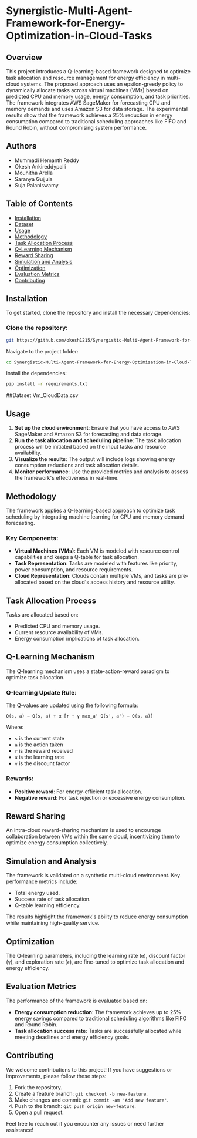 # Synergistic-Multi-Agent-Framework-for-Energy-Optimization-in-Cloud-Tasks

## Overview

This project introduces a Q-learning-based framework designed to optimize task allocation and resource management for energy efficiency in multi-cloud systems. The proposed approach uses an epsilon-greedy policy to dynamically allocate tasks across virtual machines (VMs) based on predicted CPU and memory usage, energy consumption, and task priorities. The framework integrates AWS SageMaker for forecasting CPU and memory demands and uses Amazon S3 for data storage. The experimental results show that the framework achieves a 25% reduction in energy consumption compared to traditional scheduling approaches like FIFO and Round Robin, without compromising system performance.

## Authors

- Mummadi Hemanth Reddy
- Okesh Ankireddypalli
- Mouhitha Arella
- Saranya Gujjula
- Suja Palaniswamy

## Table of Contents

- [Installation](#installation)
- [Dataset](#dataset)
- [Usage](#usage)
- [Methodology](#methodology)
- [Task Allocation Process](#task-allocation-process)
- [Q-Learning Mechanism](#q-learning-mechanism)
- [Reward Sharing](#reward-sharing)
- [Simulation and Analysis](#simulation-and-analysis)
- [Optimization](#optimization)
- [Evaluation Metrics](#evaluation-metrics)
- [Contributing](#contributing)

## Installation

To get started, clone the repository and install the necessary dependencies:

### Clone the repository:

```bash
git https://github.com/okesh1215/Synergistic-Multi-Agent-Framework-for-Energy-Optimization-in-Cloud-Tasks.git
```

Navigate to the project folder:

```bash
cd Synergistic-Multi-Agent-Framework-for-Energy-Optimization-in-Cloud-Tasks
```

Install the dependencies:

```bash
pip install -r requirements.txt
```
##Dataset
Vm_CloudData.csv

## Usage

1. **Set up the cloud environment**: Ensure that you have access to AWS SageMaker and Amazon S3 for forecasting and data storage.
2. **Run the task allocation and scheduling pipeline**: The task allocation process will be initiated based on the input tasks and resource availability.
3. **Visualize the results**: The output will include logs showing energy consumption reductions and task allocation details.
4. **Monitor performance**: Use the provided metrics and analysis to assess the framework's effectiveness in real-time.

## Methodology

The framework applies a Q-learning-based approach to optimize task scheduling by integrating machine learning for CPU and memory demand forecasting.

### Key Components:
- **Virtual Machines (VMs)**: Each VM is modeled with resource control capabilities and keeps a Q-table for task allocation.
- **Task Representation**: Tasks are modeled with features like priority, power consumption, and resource requirements.
- **Cloud Representation**: Clouds contain multiple VMs, and tasks are pre-allocated based on the cloud's access history and resource utility.

## Task Allocation Process

Tasks are allocated based on:

- Predicted CPU and memory usage.
- Current resource availability of VMs.
- Energy consumption implications of task allocation.

## Q-Learning Mechanism

The Q-learning mechanism uses a state-action-reward paradigm to optimize task allocation.

### Q-learning Update Rule:

The Q-values are updated using the following formula:

```text
Q(s, a) ← Q(s, a) + α [r + γ max_a' Q(s', a') − Q(s, a)]
```

Where:
- `s` is the current state
- `a` is the action taken
- `r` is the reward received
- `α` is the learning rate
- `γ` is the discount factor

### Rewards:
- **Positive reward**: For energy-efficient task allocation.
- **Negative reward**: For task rejection or excessive energy consumption.

## Reward Sharing

An intra-cloud reward-sharing mechanism is used to encourage collaboration between VMs within the same cloud, incentivizing them to optimize energy consumption collectively.

## Simulation and Analysis

The framework is validated on a synthetic multi-cloud environment. Key performance metrics include:
- Total energy used.
- Success rate of task allocation.
- Q-table learning efficiency.

The results highlight the framework's ability to reduce energy consumption while maintaining high-quality service.

## Optimization

The Q-learning parameters, including the learning rate (`α`), discount factor (`γ`), and exploration rate (`ϵ`), are fine-tuned to optimize task allocation and energy efficiency.

## Evaluation Metrics

The performance of the framework is evaluated based on:

- **Energy consumption reduction**: The framework achieves up to 25% energy savings compared to traditional scheduling algorithms like FIFO and Round Robin.
- **Task allocation success rate**: Tasks are successfully allocated while meeting deadlines and energy efficiency goals.

## Contributing

We welcome contributions to this project! If you have suggestions or improvements, please follow these steps:

1. Fork the repository.
2. Create a feature branch: `git checkout -b new-feature`.
3. Make changes and commit: `git commit -am 'Add new feature'`.
4. Push to the branch: `git push origin new-feature`.
5. Open a pull request.

Feel free to reach out if you encounter any issues or need further assistance!
